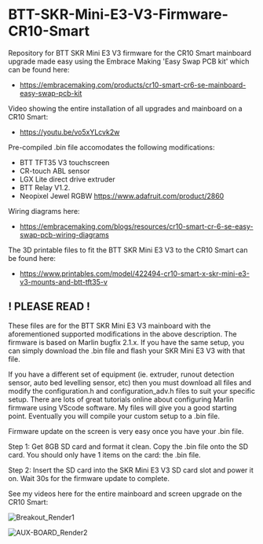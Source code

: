 # BTT-SKR-Mini-E3-V3-Firmware-CR10-Smart
Repository for BTT SKR Mini E3 V3 firmware for the CR10 Smart mainboard upgrade made easy using the Embrace Making 'Easy Swap PCB kit' which can be found here:

* https://embracemaking.com/products/cr10-smart-cr6-se-mainboard-easy-swap-pcb-kit

Video showing the entire installation of all upgrades and mainboard on a CR10 Smart:

* https://youtu.be/vo5xYLcvk2w

Pre-compiled .bin file accomodates the following modifications:

* BTT TFT35 V3 touchscreen
* CR-touch ABL sensor
* LGX Lite direct drive extruder
* BTT Relay V1.2.
* Neopixel Jewel RGBW https://www.adafruit.com/product/2860

Wiring diagrams here:

* https://embracemaking.com/blogs/resources/cr10-smart-cr-6-se-easy-swap-pcb-wiring-diagrams

The 3D printable files to fit the BTT SKR Mini E3 V3 to the CR10 Smart can be found here:

* https://www.printables.com/model/422494-cr10-smart-x-skr-mini-e3-v3-mounts-and-btt-tft35-v

## **! PLEASE READ !**

These files are for the BTT SKR Mini E3 V3 mainboard with the aforementioned supported modifications in the above description. The firmware is based on Marlin bugfix 2.1.x. If you have the same setup, you can simply download the .bin file and flash your SKR Mini E3 V3 with that file.

If you have a different set of equipment (ie. extruder, runout detection sensor, auto bed levelling sensor, etc) then you must download all files and modify the configuration.h and configuration_adv.h files to suit your specific setup. There are lots of great tutorials online about configuring Marlin firmware using VScode software. My files will give you a good starting point. Eventually you will compile your custom setup to a .bin file.

Firmware update on the screen is very easy once you have your .bin file.
  
Step 1: Get 8GB SD card and format it clean. Copy the .bin file onto the SD card. You should only have 1 items on the card: the .bin file.
  
Step 2: Insert the SD card into the SKR Mini E3 V3 SD card slot and power it on. Wait 30s for the firmware update to complete.

See my videos here for the entire mainboard and screen upgrade on the CR10 Smart:


![Breakout_Render1](https://user-images.githubusercontent.com/109498075/224583184-0bb8151a-3680-42a4-bcc2-7355593700b0.JPG)

![AUX-BOARD_Render2](https://user-images.githubusercontent.com/109498075/224583201-adb482dd-7fab-422b-b6c1-a3909e319aaf.JPG)
